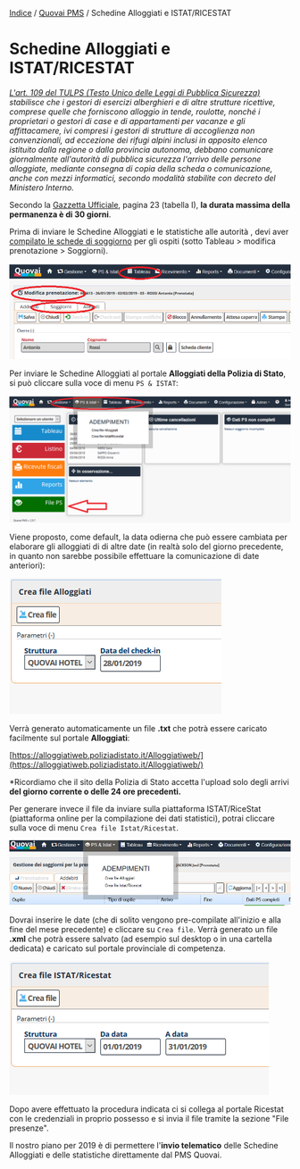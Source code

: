 

 [Indice](index.md) / [Quovai PMS](quovai-pms-it.md) / Schedine Alloggiati e ISTAT/RICESTAT

#  Schedine Alloggiati e ISTAT/RICESTAT

*[L'art. 109 del TULPS (Testo Unico delle Leggi di Pubblica Sicurezza)](https://questure.poliziadistato.it/statics/50/norme-tulps-_--cad-.pdf?lang=it) stabilisce che i gestori di esercizi alberghieri e di altre strutture ricettive, comprese quelle che forniscono alloggio in tende, roulotte, nonché i proprietari o gestori di case e di appartamenti per vacanze e gli affittacamere, ivi compresi i gestori di strutture di accoglienza non convenzionali, ad eccezione dei rifugi alpini inclusi in apposito elenco istituito dalla regione o dalla provincia autonoma, debbano comunicare giornalmente all'autorità di pubblica sicurezza l'arrivo delle persone alloggiate, mediante consegna di copia della scheda o comunicazione, anche con mezzi informatici, secondo modalità stabilite con decreto del Ministero Interno.*

Secondo la [Gazzetta Ufficiale](http://www.gazzettaufficiale.it/eli/gu/2013/01/17/14/sg/pdf), pagina 23 (tabella I), **la durata massima della permanenza è di 30 giorni**. 

Prima di inviare le Schedine Alloggiati e le statistiche alle autorità , devi aver [compilato le schede di soggiorno](inserimento-soggiorni-it.md) per gli ospiti (sotto Tableau > modifica prenotazione > Soggiorni).

![](images/ps-alloggiati-istat-004.png)

Per inviare le Schedine Alloggiati al portale **Alloggiati della Polizia di Stato**, si può cliccare sulla voce di menu `PS & ISTAT`:

![](images/ps-alloggiati-istat-001.png)

Viene proposto, come default, la data odierna che può essere cambiata per elaborare gli alloggiati di di altre date (in realtà solo del giorno precedente, in quanto non sarebbe possibile effettuare la comunicazione di date anteriori):

![](images/ps-alloggiati-istat-002.png)
 
Verrà  generato automaticamente un file **.txt** che potrà essere caricato facilmente sul portale **Alloggiati**:

[https://alloggiatiweb.poliziadistato.it/Alloggiatiweb/](https://alloggiatiweb.poliziadistato.it/Alloggiatiweb/)

*Ricordiamo che il sito della Polizia di Stato accetta l'upload solo degli arrivi **del giorno corrente o delle 24 ore precedenti.**

Per generare invece il file da inviare sulla piattaforma ISTAT/RiceStat (piattaforma online per la compilazione dei dati statistici), potrai cliccare sulla voce di menu `Crea file Istat/Ricestat`.

![](images/ricestat-001.png)

Dovrai inserire le date (che di solito vengono pre-compilate all'inizio e alla fine del mese precedente) e cliccare su `Crea file`. Verrà generato un file **.xml** che potrà essere salvato (ad esempio sul desktop o in una cartella dedicata) e caricato sul portale provinciale di competenza.

![](images/ps-alloggiati-istat-003.png)

Dopo avere effettuato la procedura indicata ci si collega al portale Ricestat  con le credenziali in proprio possesso e si invia il file tramite la sezione "File presenze". 

Il nostro piano per 2019 è di permettere l'**invio telematico** delle Schedine Alloggiati e delle statistiche direttamente dal PMS Quovai.
